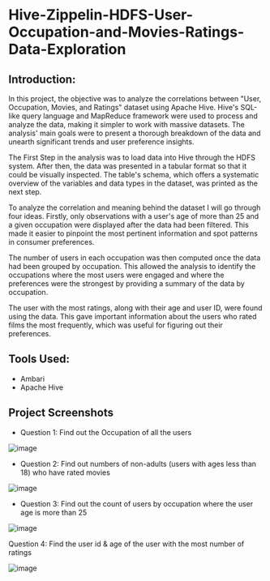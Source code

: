# Hive-Zippelin-HDFS-User-Occupation-and-Movies-Ratings-Data-Exploration
## Introduction:
In this project, the objective was to analyze the correlations between "User, Occupation, Movies, and Ratings" dataset using Apache Hive. Hive's SQL-like query language and MapReduce framework were used to process and analyze the data, making it simpler to work with massive datasets. The analysis' main goals were to present a thorough breakdown of the data and unearth significant trends and user preference insights.

The First Step in the analysis was to load data into Hive through the HDFS system. After then, the data was presented in a tabular format so that it could be visually inspected. The table's schema, which offers a systematic overview of the variables and data types in the dataset, was printed as the next step.

To analyze the correlation and meaning behind the dataset I will go through four ideas. Firstly, only observations with a user's age of more than 25 and a given occupation were displayed after the data had been filtered. This made it easier to pinpoint the most pertinent information and spot patterns in consumer preferences.

The number of users in each occupation was then computed once the data had been grouped by occupation. This allowed the analysis to identify the occupations where the most users were engaged and where the preferences were the strongest by providing a summary of the data by occupation.

The user with the most ratings, along with their age and user ID, were found using the data. This gave important information about the users who rated films the most frequently, which was useful for figuring out their preferences.

## Tools Used:
- Ambari
- Apache Hive

## Project Screenshots
- Question 1: Find out the Occupation of all the users

![image](https://github.com/GiaBaoTranAnalyst/Hive-Zippelin-HDFS-User-Occupation-and-Movies-Ratings-Data-Exploration/assets/132706047/015e4652-a44b-471c-a7b4-66eb15c1c394)




- Question 2: Find out numbers of non-adults (users with ages less than 18) who have rated movies

![image](https://github.com/GiaBaoTranAnalyst/Hive-Zippelin-HDFS-User-Occupation-and-Movies-Ratings-Data-Exploration/assets/132706047/52c1b30b-7f9d-45d7-a5fd-ebca1df6400a)

- Question 3: Find out the count of users by occupation where the user age is more than 25

![image](https://github.com/GiaBaoTranAnalyst/Hive-Zippelin-HDFS-User-Occupation-and-Movies-Ratings-Data-Exploration/assets/132706047/eabf0e97-9629-48b0-b6a7-b1d3a156044c)



Question 4: Find the user id & age of the user with the most number of ratings 

![image](https://github.com/GiaBaoTranAnalyst/Hive-Zippelin-HDFS-User-Occupation-and-Movies-Ratings-Data-Exploration/assets/132706047/9efd546b-91dd-4b93-a1a6-8422df0f7093)
